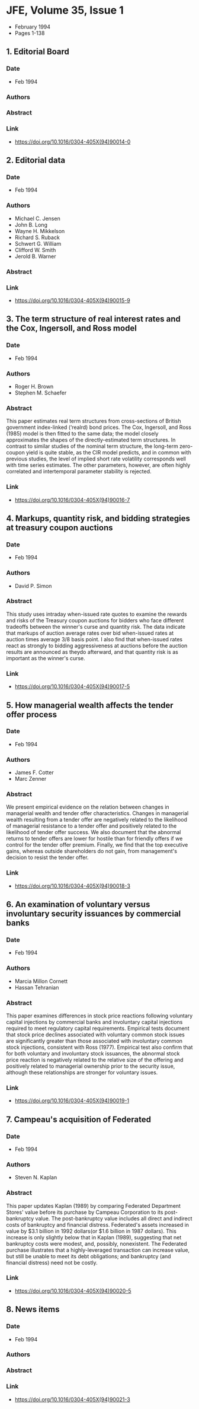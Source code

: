 # JFE, Volume 35, Issue 1
- February 1994
- Pages 1-138

## 1. Editorial Board
### Date
- Feb 1994
### Authors
### Abstract

### Link
- https://doi.org/10.1016/0304-405X(94)90014-0

## 2. Editorial data
### Date
- Feb 1994
### Authors
- Michael C. Jensen
- John B. Long
- Wayne H. Mikkelson
- Richard S. Ruback
- Schwert G. William
- Clifford W. Smith
- Jerold B. Warner
### Abstract

### Link
- https://doi.org/10.1016/0304-405X(94)90015-9

## 3. The term structure of real interest rates and the Cox, Ingersoll, and Ross model
### Date
- Feb 1994
### Authors
- Roger H. Brown
- Stephen M. Schaefer
### Abstract
This paper estimates real term structures from cross-sections of British government index-linked (‘realrd) bond prices. The Cox, Ingersoll, and Ross (1985) model is then fitted to the same data; the model closely approximates the shapes of the directly-estimated term structures. In contrast to similar studies of the nominal term structure, the long-term zero-coupon yield is quite stable, as the CIR model predicts, and in common with previous studies, the level of implied short rate volatility corresponds well with time series estimates. The other parameters, however, are often highly correlated and intertemporal parameter stability is rejected.
### Link
- https://doi.org/10.1016/0304-405X(94)90016-7

## 4. Markups, quantity risk, and bidding strategies at treasury coupon auctions
### Date
- Feb 1994
### Authors
- David P. Simon
### Abstract
This study uses intraday when-issued rate quotes to examine the rewards and risks of the Treasury coupon auctions for bidders who face different tradeoffs between the winner's curse and quantity risk. The data indicate that markups of auction average rates over bid when-issued rates at auction times average 3/8 basis point. I also find that when-issued rates react as strongly to bidding aggressiveness at auctions before the auction results are announced as theydo afterward, and that quantity risk is as important as the winner's curse.
### Link
- https://doi.org/10.1016/0304-405X(94)90017-5

## 5. How managerial wealth affects the tender offer process
### Date
- Feb 1994
### Authors
- James F. Cotter
- Marc Zenner
### Abstract
We present empirical evidence on the relation between changes in managerial wealth and tender offer characteristics. Changes in managerial wealth resulting from a tender offer are negatively related to the likelihood of managerial resistance to a tender offer and positively related to the likelihood of tender offer success. We also document that the abnormal returns to tender offers are lower for hostile than for friendly offers if we control for the tender offer premium. Finally, we find that the top executive gains, whereas outside shareholders do not gain, from management's decision to resist the tender offer.
### Link
- https://doi.org/10.1016/0304-405X(94)90018-3

## 6. An examination of voluntary versus involuntary security issuances by commercial banks
### Date
- Feb 1994
### Authors
- Marcia Millon Cornett
- Hassan Tehranian
### Abstract
This paper examines differences in stock price reactions following voluntary capital injections by commercial banks and involuntary capital injections required to meet regulatory capital requirements. Empirical tests document that stock price declines associated with voluntary common stock issues are significantly greater than those associated with involuntary common stock injections, consistent with Ross (1977). Empirical test also confirm that for both voluntary and involuntary stock issuances, the abnormal stock price reaction is negatively related to the relative size of the offering and positively related to managerial ownership prior to the security issue, although these relationships are stronger for voluntary issues.
### Link
- https://doi.org/10.1016/0304-405X(94)90019-1

## 7. Campeau's acquisition of Federated
### Date
- Feb 1994
### Authors
- Steven N. Kaplan
### Abstract
This paper updates Kaplan (1989) by comparing Federated Department Stores' value before its purchase by Campeau Corporation to its post-bankruptcy value. The post-bankruptcy value includes all direct and indirect costs of bankruptcy and financial distress. Federated's assets increased in value by $3.1 billion in 1992 dollars(or $1.6 billion in 1987 dollars). This increase is only slightly below that in Kaplan (1989), suggesting that net bankruptcy costs were modest, and, possibly, nonexistent. The Federated purchase illustrates that a highly-leveraged transaction can increase value, but still be unable to meet its debt obligations; and bankruptcy (and financial distress) need not be costly.
### Link
- https://doi.org/10.1016/0304-405X(94)90020-5

## 8. News items
### Date
- Feb 1994
### Authors
### Abstract

### Link
- https://doi.org/10.1016/0304-405X(94)90021-3

